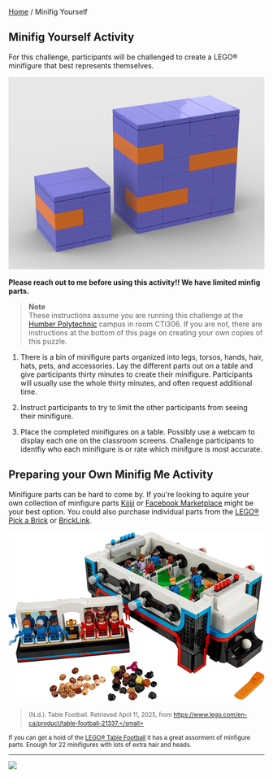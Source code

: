 [Home](/) / Minifig Yourself

<style>@import url("//readme.codeadam.ca/readme.css");</style>

## Minifig Yourself Activity

For this challenge, participants will be challenged to create a LEGO&reg; minifigure that best represents themselves. 

![Cube Banner](/images/cube/cube-challenge.png)

**Please reach out to me before using this activity!! We have limited minfig parts.**

> **Note**  
> These instructions assume you are running this challenge at the [Humber Polytechnic](https://humber.ca/) campus in room CTI306. If you are not, there are instructions at the bottom of this page on creating your own copies of this puzzle.

1. There is a bin of minifigure parts organized into legs, torsos, hands, hair, hats, pets, and accessories. Lay the different parts out on a table and give participants thirty minutes to create their minifigure. Participants will usually use the whole thirty minutes, and often request additional time. 

2. Instruct participants to try to limit the other participants from seeing their minifigure. 
    
3. Place the completed minifigures on a table. Possibly use a webcam to display each one on the classroom screens. Challenge participants to identfiy who each minifigure is or rate which minifgure is most accurate. 

## Preparing your Own Minifig Me Activity

Minifigure parts can be hard to come by. If you're looking to aquire your own collection of minfigure parts [Kijiji](https://www.kijiji.ca/) or [Facebook Marketplace](https://www.facebook.com/marketplace) might be your best option. You could also purchase individual parts from the [LEGO&reg; Pick a Brick](https://www.lego.com/en-ca/pick-and-build/pick-a-brick) or [BrickLink](https://www.bricklink.com/).

![LEGO&ref; Table Football](/images/minifigure/minifigure-football-table.png)

> <small>(N.d.). Table Football. Retrieved April 11, 2025, from https://www.lego.com/en-ca/product/table-football-21337.</small>

If you can get a hold of the [LEGO&reg; Table Football](https://www.lego.com/en-ca/product/table-football-21337) it has a great assorment of minfigure parts. Enough for 22 minifigures with lots of extra hair and heads.

---

<a href="https://codeadam.ca">
<img src="https://cdn.codeadam.ca/images@1.0.0/codeadam-logo-coloured-horizontal.png" width="100">
</a>
